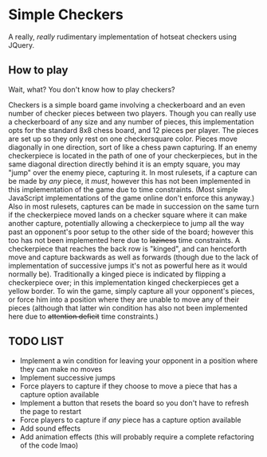 # Simple Checkers
A really, *really* rudimentary implementation of hotseat checkers using JQuery.

## How to play
Wait, what? You don't know how to play checkers?

Checkers is a simple board game involving a checkerboard and an even number of checker pieces between two players. Though you can really use a checkerboard of any size and any number of pieces, this implementation opts for the standard 8x8 chess board, and 12 pieces per player.
The pieces are set up so they only rest on one checkersquare color. Pieces move diagonally in one direction, sort of like a chess pawn capturing.
If an enemy checkerpiece is located in the path of one of your checkerpieces, but in the same diagonal direction directly behind it is an empty square, you may "jump" over the enemy piece, capturing it.
In most rulesets, if a capture can be made by *any* piece, it *must*, however this has not been implemented in this implementation of the game due to time constraints. (Most simple JavaScript implementations of the game online don't enforce this anyway.)
Also in most rulesets, captures can be made in succession on the same turn if the checkerpiece moved lands on a checker square where it can make another capture, potentially allowing a checkerpiece to jump all the way past an opponent's poor setup to the other side of the board; however this too has not been implemented here due to ~~laziness~~ time constraints.
A checkerpiece that reaches the back row is "kinged", and can henceforth move and capture backwards as well as forwards (though due to the lack of implementation of successive jumps it's not as powerful here as it would normally be). Traditionally a kinged piece is indicated by flipping a checkerpiece over; in this implementation kinged checkerpieces get a yellow border.
To win the game, simply capture all your opponent's pieces, or force him into a position where they are unable to move any of their pieces (although that latter win condition has also not been implemented here due to ~~attention deficit~~ time constraints.)

## TODO LIST
 * Implement a win condition for leaving your opponent in a position where they can make no moves
 * Implement successive jumps
 * Force players to capture if they choose to move a piece that has a capture option available
 * Implement a button that resets the board so you don't have to refresh the page to restart
 * Force players to capture if *any* piece has a capture option available
 * Add sound effects
 * Add animation effects (this will probably require a complete refactoring of the code lmao)
